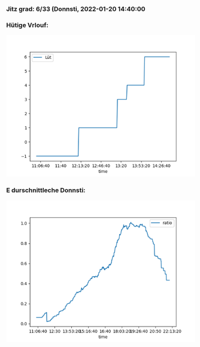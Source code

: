 ### Jitz grad: 6/33 (Donnsti, 2022-01-20 14:40:00

### Hütige Vrlouf:
![Graph](Today.png)

### E durschnittleche Donnsti:
![Graph](Donnsti.png)